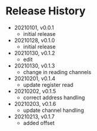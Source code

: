 # Release History

* 20210101, v0.0.1
	* initial release
* 20210128, v0.1.0
	* initial release
* 20210130, v0.1.2
	* edit
* 20210130, v0.1.3
	* change in reading channels
* 20210201, v0.1.4
	* update register read
* 20210202, v0.1.5
	* correct address handling
* 20210203, v0.1.6
	* update channel handling
* 20210213, v0.1.7
	* added offset
